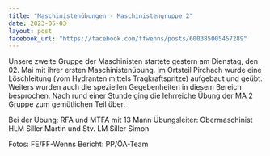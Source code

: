 ```yaml
---
title: "Maschinistenübungen - Maschinistengruppe 2"
date: 2023-05-03
layout: post
facebook_url: "https://facebook.com/ffwenns/posts/600385005457289"
---
```


Unsere zweite Gruppe der Maschinisten startete gestern am Dienstag, den 02. Mai mit ihrer ersten Maschinistenübung. Im Ortsteil Pirchach wurde eine Löschleitung (vom Hydranten mittels Tragkraftspritze) aufgebaut und geübt. Weiters wurden auch die speziellen Gegebenheiten in diesem Bereich besprochen. Nach rund einer Stunde ging die lehrreiche Übung der MA 2 Gruppe zum gemütlichen Teil über.

Bei der Übung:
RFA und MTFA mit 13 Mann
Übungsleiter: Obermaschinist HLM Siller Martin und Stv. LM Siller Simon

 

Fotos: FE/FF-Wenns
Bericht: PP/ÖA-Team